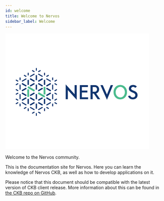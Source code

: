 ```yaml
---
id: welcome
title: Welcome to Nervos
sidebar_label: Welcome
---
```


![nervos-log](assets/nervos-logo.png)

Welcome to the Nervos community.

This is the documentation site for Nervos. Here you can learn the knowledge of Nervos CKB, as well as how to develop applications on it.

Please notice that this document should be compatible with the latest version of CKB client release. More information about this can be found in [the CKB repo on GitHub](https://github.com/nervosnetwork/ckb).